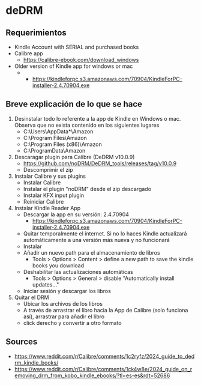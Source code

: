 # deDRM

## Requerimientos
+ Kindle Account with SERIAL and purchased books
+ Calibre app
    + https://calibre-ebook.com/download_windows
+ Older version of Kindle app for windows or mac 
    + + https://kindleforpc.s3.amazonaws.com/70904/KindleForPC-installer-2.4.70904.exe

## Breve explicación de lo que se hace
1. Desinstalar todo lo referente a la app de Kindle en Windows o mac. Observa que no exista contenido en los siguientes lugares
    + C:\Users<USER>\AppData*\Amazon 
    + C:\Program Files\Amazon 
    + C:\Program Files (x86)\Amazon 
    + C:\ProgramData\Amazon
1. Descaragar plugin para Calibre (DeDRM v10.0.9)
    + https://github.com/noDRM/DeDRM_tools/releases/tag/v10.0.9
    + Descomprimir el zip
1. Instalar Calibre y sus plugins
    + Instalar Calibre
    + Instalar el plugin "noDRM" desde el zip descargado
    + Instalar KFX input plugin
    + Reiniciar Calibre
1. Instalar Kindle Reader App
    + Descargar la app en su versión: 2.4.70904
        + https://kindleforpc.s3.amazonaws.com/70904/KindleForPC-installer-2.4.70904.exe
    + Quitar temporalmente el internet. Si no lo haces Kindle actualizará automáticamente a una versión más nueva y no funcionará
    + Instalar 
    + Añadir un nuevo path para el almacenamiento de libros
        + Tools > Options > Content > define a new path to save the kindle books you download
    + Deshabilitar las actualizaciones automáticas
        + Tools > Options > General > disable "Automatically install updates..."
    + Iniciar sesión y descargar los libros
1. Quitar el DRM 
    + Ubicar los archivos de los libros
    + A través de arrastrar el libro hacia la App de Calibre (solo funciona así), arrastrar para añadir el libro
    + click derecho y convertir a otro formato

## Sources
+ https://www.reddit.com/r/Calibre/comments/1c2ryfz/2024_guide_to_dedrm_kindle_books/
+ https://www.reddit.com/r/Calibre/comments/1ck4w8e/2024_guide_on_removing_drm_from_kobo_kindle_ebooks/?tl=es-es&rdt=52686